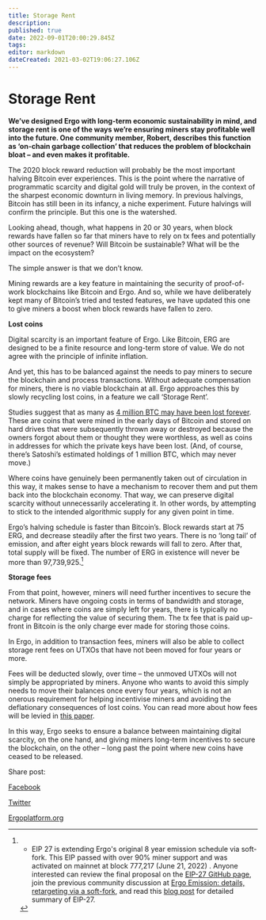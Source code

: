 ```yaml
---
title: Storage Rent
description: 
published: true
date: 2022-09-01T20:00:29.845Z
tags: 
editor: markdown
dateCreated: 2021-03-02T19:06:27.106Z
---
```


# Storage Rent

**We’ve designed Ergo with long-term economic sustainability in mind, and storage rent is one of the ways we’re ensuring miners stay profitable well into the future. One community member, Robert, describes this function as ‘on-chain garbage collection’ that reduces the problem of blockchain bloat – and even makes it profitable.**

The 2020 block reward reduction will probably be the most important halving Bitcoin ever experiences. This is the point where the narrative of programmatic scarcity and digital gold will truly be proven, in the context of the sharpest economic downturn in living memory. In previous halvings, Bitcoin has still been in its infancy, a niche experiment. Future halvings will confirm the principle. But this one is the watershed.

Looking ahead, though, what happens in 20 or 30 years, when block rewards have fallen so far that miners have to rely on tx fees and potentially other sources of revenue? Will Bitcoin be sustainable? What will be the impact on the ecosystem?

The simple answer is that we don’t know.

Mining rewards are a key feature in maintaining the security of proof-of-work blockchains like Bitcoin and Ergo. And so, while we have deliberately kept many of Bitcoin’s tried and tested features, we have updated this one to give miners a boost when block rewards have fallen to zero.

**Lost coins**

Digital scarcity is an important feature of Ergo. Like Bitcoin, ERG are designed to be a finite resource and long-term store of value. We do not agree with the principle of infinite inflation.

And yet, this has to be balanced against the needs to pay miners to secure the blockchain and process transactions. Without adequate compensation for miners, there is no viable blockchain at all. Ergo approaches this by slowly recycling lost coins, in a feature we call ‘Storage Rent’.

Studies suggest that as many as [4 million BTC may have been lost forever](https://bitcoinist.com/estimated-4-million-bitcoin-lost-forever-by-users-forgetfulness/). These are coins that were mined in the early days of Bitcoin and stored on hard drives that were subsequently thrown away or destroyed because the owners forgot about them or thought they were worthless, as well as coins in addresses for which the private keys have been lost. (And, of course, there’s Satoshi’s estimated holdings of 1 million BTC, which may never move.)

Where coins have genuinely been permanently taken out of circulation in this way, it makes sense to have a mechanism to recover them and put them back into the blockchain economy. That way, we can preserve digital scarcity without unnecessarily accelerating it. In other words, by attempting to stick to the intended algorithmic supply for any given point in time.

Ergo’s halving schedule is faster than Bitcoin’s. Block rewards start at 75 ERG, and decrease steadily after the first two years. There is no ‘long tail’ of emission, and after eight years block rewards will fall to zero. After that, total supply will be fixed. The number of ERG in existence will never be more than 97,739,925.[^1]  

[^1]: -	EIP 27 is extending Ergo's original 8 year emission schedule via soft-fork. This EIP passed with over 90% miner support and was activated on mainnet at block 777,217 (June 21, 2022) . Anyone interested can review the final proposal on the [EIP-27 GitHub page](https://github.com/ergoplatform/eips/blob/master/eip-0027.md), join the previous community discussion at [Ergo Emission: details, retargeting via a soft-fork](https://www.ergoforum.org/t/ergo-emission-details-retargeting-via-a-soft-fork/2778/21), and read this [blog post](https://ergoplatform.org/en/blog/A-New-Era-for-Ergo-EIP-27-Begins-Today/) for detailed summary of EIP-27.


**Storage fees**

From that point, however, miners will need further incentives to secure the network. Miners have ongoing costs in terms of bandwidth and storage, and in cases where coins are simply left for years, there is typically no charge for reflecting the value of securing them. The tx fee that is paid up-front in Bitcoin is the only charge ever made for storing those coins.

In Ergo, in addition to transaction fees, miners will also be able to collect storage rent fees on UTXOs that have not been moved for four years or more.

Fees will be deducted slowly, over time – the unmoved UTXOs will not simply be appropriated by miners. Anyone who wants to avoid this simply needs to move their balances once every four years, which is not an onerous requirement for helping incentivise miners and avoiding the deflationary consequences of lost coins. You can read more about how fees will be levied in [this paper](https://fc18.ifca.ai/bitcoin/papers/bitcoin18-final18.pdf).

In this way, Ergo seeks to ensure a balance between maintaining digital scarcity, on the one hand, and giving miners long-term incentives to secure the blockchain, on the other – long past the point where new coins have ceased to be released.

Share post:

[Facebook](http://www.facebook.com/sharer.php?u=https%3a%2f%2fergoplatform.org%2fen%2fblog%2f2020_02_12_welcome_to_smart_money%2f)

[Twitter](https://twitter.com/share?url=https%3a%2f%2fergoplatform.org%2fen%2fblog%2f2020_02_12_welcome_to_smart_money%2f&hashtags=ergoplatform)

[Ergoplatform.org](https://ergoplatform.org/en/blog/2020_02_12_welcome_to_smart_money/)